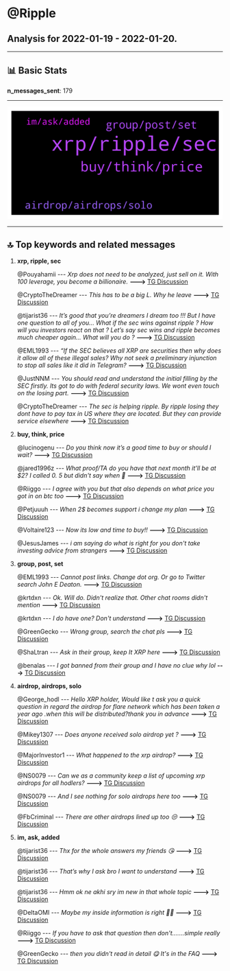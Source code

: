 # **@Ripple**
 ## Analysis for **2022-01-19** - **2022-01-20**.

---

## 📊 **Basic Stats**

**n_messages_sent**: 179

---
![wordcloud](Ripple_1Days_wordcloud.png)

---


## 🔝 **Top keywords and related messages**

1. **xrp, ripple, sec**

    @Pouyahamii --- *Xrp does not need to be analyzed, just sell on it. With 100 leverage, you become a billionaire.* **--->** [TG Discussion](https://t.me/Ripple/3042427)

    @CryptoTheDreamer --- *This has to be a big L. Why he leave* **--->** [TG Discussion](https://t.me/Ripple/3042310)

    @tijarist36 --- *It’s good that you’re dreamers I dream too !!!  But I have one question to all of you... What if the sec wins against ripple ?  How will you investors react on that ?  Let’s say sec wins and ripple becomes much cheaper again... What will you do ?* **--->** [TG Discussion](https://t.me/Ripple/3042551)

    @EML1993 --- *“If the SEC believes all XRP are securities then why does it allow all of these illegal sales? Why not seek a preliminary injunction to stop all sales like it did in Telegram?* **--->** [TG Discussion](https://t.me/Ripple/3042087)

    @JustNNM --- *You should read and understand the initial filling by the SEC firstly. Its got to do with federal security laws.  We wont even touch on the losing part.* **--->** [TG Discussion](https://t.me/Ripple/3042400)

    @CryptoTheDreamer --- *The sec is helping ripple. By ripple losing they dont have to pay tax in US where they are located. But they can provide service elsewhere* **--->** [TG Discussion](https://t.me/Ripple/3042393)

2. **buy, think, price**

    @lucinogenu --- *Do you think now it’s a good time to buy or should I wait?* **--->** [TG Discussion](https://t.me/Ripple/3042011)

    @jared1996z --- *What proof/TA do you have that next month it'll be at $2? I called 0. 5 but didn't say when 🤔* **--->** [TG Discussion](https://t.me/Ripple/3041994)

    @Riiggo --- *I agree with you but that also depends on what price you got in on btc too* **--->** [TG Discussion](https://t.me/Ripple/3042116)

    @Petjuuuh --- *When 2$ becomes support i change my plan* **--->** [TG Discussion](https://t.me/Ripple/3042033)

    @Voltaire123 --- *Now its low and time to buy!!* **--->** [TG Discussion](https://t.me/Ripple/3042001)

    @JesusJames --- *i am saying do what is right for you don't take investing advice from strangers* **--->** [TG Discussion](https://t.me/Ripple/3042019)

3. **group, post, set**

    @EML1993 --- *Cannot post links. Change dot org. Or go to Twitter search John E Deaton.* **--->** [TG Discussion](https://t.me/Ripple/3042098)

    @krtdxn --- *Ok. Will do. Didn't realize that. Other chat rooms didn't mention* **--->** [TG Discussion](https://t.me/Ripple/3042604)

    @krtdxn --- *I do have one? Don't understand* **--->** [TG Discussion](https://t.me/Ripple/3042602)

    @GreenGecko --- *Wrong group, search the chat pls* **--->** [TG Discussion](https://t.me/Ripple/3042199)

    @ShaLtran --- *Ask in their group, keep It XRP here* **--->** [TG Discussion](https://t.me/Ripple/3042719)

    @benalas --- *I got banned from their group and I have no clue why lol* **--->** [TG Discussion](https://t.me/Ripple/3042720)

4. **airdrop, airdrops, solo**

    @George_hodl --- *Hello XRP holder, Would like t ask you a quick question in regard the airdrop for flare network which has been taken a year ago .when this will be distributed?thank you in advance* **--->** [TG Discussion](https://t.me/Ripple/3042197)

    @Mikey1307 --- *Does anyone received solo airdrop yet ?* **--->** [TG Discussion](https://t.me/Ripple/3042333)

    @MajorInvestor1 --- *What happened to the xrp airdrop?* **--->** [TG Discussion](https://t.me/Ripple/3042245)

    @NS0079 --- *Can we as a community keep a list of upcoming xrp airdrops for all hodlers?* **--->** [TG Discussion](https://t.me/Ripple/3042130)

    @NS0079 --- *And I see nothing for solo airdrops here too* **--->** [TG Discussion](https://t.me/Ripple/3042141)

    @FbCriminal --- *There are other airdrops lined up too 😒* **--->** [TG Discussion](https://t.me/Ripple/3042198)

5. **im, ask, added**

    @tijarist36 --- *Thx for the whole answers my friends 😘* **--->** [TG Discussion](https://t.me/Ripple/3042563)

    @tijarist36 --- *That’s why I ask bro I want to understand* **--->** [TG Discussion](https://t.me/Ripple/3042557)

    @tijarist36 --- *Hmm ok ne akhi sry im new in that whole topic* **--->** [TG Discussion](https://t.me/Ripple/3042556)

    @DeltaOMI --- *Maybe my inside information is right 🤔😳* **--->** [TG Discussion](https://t.me/Ripple/3042519)

    @Riiggo --- *If you have to ask that question then don't.......simple really* **--->** [TG Discussion](https://t.me/Ripple/3042162)

    @GreenGecko --- *then you didn't read in detail 😋 It's in the FAQ* **--->** [TG Discussion](https://t.me/Ripple/3042139)

